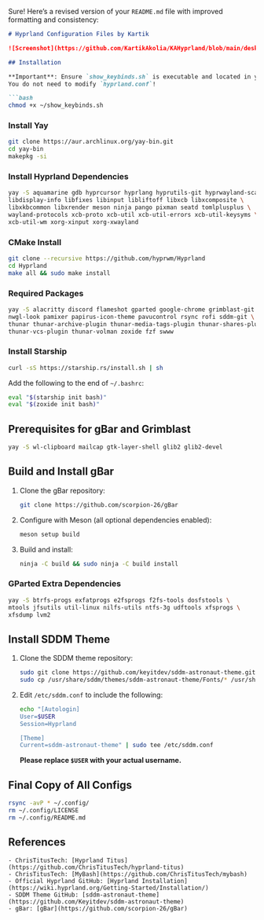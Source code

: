 Sure! Here’s a revised version of your `README.md` file with improved formatting and consistency:

```markdown
# Hyprland Configuration Files by Kartik

![Screenshot](https://github.com/KartikAkolia/KAHyprland/blob/main/desktop.png)

## Installation

**Important**: Ensure `show_keybinds.sh` is executable and located in your home directory.  
You do not need to modify `hyprland.conf`!

```bash
chmod +x ~/show_keybinds.sh
```

### Install Yay

```bash
git clone https://aur.archlinux.org/yay-bin.git
cd yay-bin
makepkg -si
```

### Install Hyprland Dependencies

```bash
yay -S aquamarine gdb hyprcursor hyprlang hyprutils-git hyprwayland-scanner \
libdisplay-info libfixes libinput libliftoff libxcb libxcomposite \
libxkbcommon libxrender meson ninja pango pixman seatd tomlplusplus \
wayland-protocols xcb-proto xcb-util xcb-util-errors xcb-util-keysyms \
xcb-util-wm xorg-xinput xorg-xwayland
```

### CMake Install

```bash
git clone --recursive https://github.com/hyprwm/Hyprland
cd Hyprland
make all && sudo make install
```

### Required Packages

```bash
yay -S alacritty discord flameshot gparted google-chrome grimblast-git \
nwgl-look pamixer papirus-icon-theme pavucontrol rsync rofi sddm-git \
thunar thunar-archive-plugin thunar-media-tags-plugin thunar-shares-plugin \
thunar-vcs-plugin thunar-volman zoxide fzf swww
```

### Install Starship

```bash
curl -sS https://starship.rs/install.sh | sh
```

Add the following to the end of `~/.bashrc`:

```bash
eval "$(starship init bash)"
eval "$(zoxide init bash)"
```

## Prerequisites for gBar and Grimblast

```bash
yay -S wl-clipboard mailcap gtk-layer-shell glib2 glib2-devel
```

## Build and Install gBar

1. Clone the gBar repository:

    ```bash
    git clone https://github.com/scorpion-26/gBar
    ```

2. Configure with Meson (all optional dependencies enabled):

    ```bash
    meson setup build
    ```

3. Build and install:

    ```bash
    ninja -C build && sudo ninja -C build install
    ```

### GParted Extra Dependencies

```bash
yay -S btrfs-progs exfatprogs e2fsprogs f2fs-tools dosfstools \
mtools jfsutils util-linux nilfs-utils ntfs-3g udftools xfsprogs \
xfsdump lvm2
```

## Install SDDM Theme

1. Clone the SDDM theme repository:

    ```bash
    sudo git clone https://github.com/keyitdev/sddm-astronaut-theme.git /usr/share/sddm/themes/sddm-astronaut-theme
    sudo cp /usr/share/sddm/themes/sddm-astronaut-theme/Fonts/* /usr/share/fonts/
    ```

2. Edit `/etc/sddm.conf` to include the following:

    ```bash
    echo "[Autologin]
    User=$USER
    Session=Hyprland

    [Theme]
    Current=sddm-astronaut-theme" | sudo tee /etc/sddm.conf
    ```

   **Please replace `$USER` with your actual username.**

## Final Copy of All Configs

```bash
rsync -avP * ~/.config/
rm ~/.config/LICENSE
rm ~/.config/README.md
```

## References

```
- ChrisTitusTech: [Hyprland Titus](https://github.com/ChrisTitusTech/hyprland-titus)
- ChrisTitusTech: [MyBash](https://github.com/ChrisTitusTech/mybash)
- Official Hyprland GitHub: [Hyprland Installation](https://wiki.hyprland.org/Getting-Started/Installation/)
- SDDM Theme GitHub: [sddm-astronaut-theme](https://github.com/Keyitdev/sddm-astronaut-theme)
- gBar: [gBar](https://github.com/scorpion-26/gBar)
```
